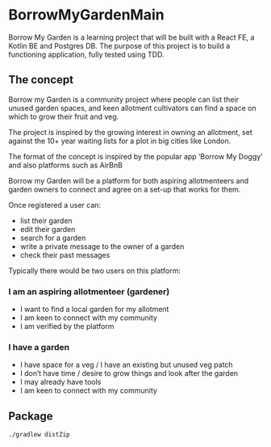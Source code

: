 # BorrowMyGardenMain

Borrow My Garden is a learning project that will be built with a React FE, a Kotlin BE and Postgres DB.
The purpose of this project is to build a functioning application, fully tested using TDD. 

## The concept

Borrow my Garden is a community project where people can list their unused garden spaces, and keen allotment cultivators can find a space on which to grow their fruit and veg.

The project is inspired by the growing interest in owning an allotment, set against the 10+ year waiting lists for a plot in big cities like London.

The format of the concept is inspired by the popular app ‘Borrow My Doggy’ and also platforms such as AirBnB

Borrow my Garden will be a platform for both aspiring allotmenteers and garden owners to connect and agree on a set-up that works for them.

Once registered a user can:

- list their garden
- edit their garden
- search for a garden
- write a private message to the owner of a garden
- check their past messages 

Typically there would be two users on this platform: 

### I am an aspiring allotmenteer (gardener)

- I want to find a local garden for my allotment
- I am keen to connect with my community
- I am verified by the platform

### I have a garden

- I have space for a veg / I have an existing but unused veg patch
- I don’t have time / desire to grow things and look after the garden
- I may already have tools
- I am keen to connect with my community



## Package
```
./gradlew distZip
```


